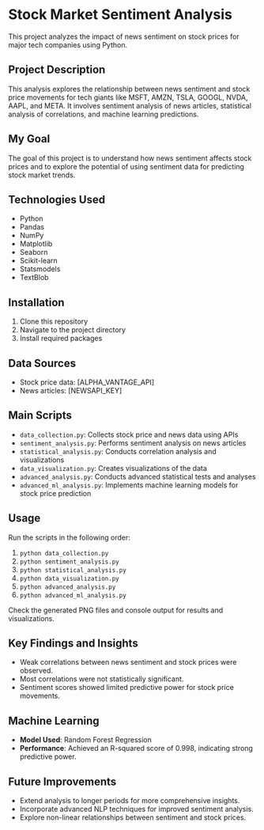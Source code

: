 # Stock Market Sentiment Analysis

This project analyzes the impact of news sentiment on stock prices for major tech companies using Python.

## Project Description

This analysis explores the relationship between news sentiment and stock price movements for tech giants like MSFT, AMZN, TSLA, GOOGL, NVDA, AAPL, and META. It involves sentiment analysis of news articles, statistical analysis of correlations, and machine learning predictions.

## My Goal

The goal of this project is to understand how news sentiment affects stock prices and to explore the potential of using sentiment data for predicting stock market trends.

## Technologies Used

- Python
- Pandas
- NumPy
- Matplotlib
- Seaborn
- Scikit-learn
- Statsmodels
- TextBlob

## Installation

1. Clone this repository
2. Navigate to the project directory
3. Install required packages

## Data Sources

- Stock price data: [ALPHA_VANTAGE_API]
- News articles: [NEWSAPI_KEY]

## Main Scripts

- `data_collection.py`: Collects stock price and news data using APIs
- `sentiment_analysis.py`: Performs sentiment analysis on news articles
- `statistical_analysis.py`: Conducts correlation analysis and visualizations
- `data_visualization.py`: Creates visualizations of the data
- `advanced_analysis.py`: Conducts advanced statistical tests and analyses
- `advanced_ml_analysis.py`: Implements machine learning models for stock price prediction

## Usage

Run the scripts in the following order:

1. `python data_collection.py`
2. `python sentiment_analysis.py`
3. `python statistical_analysis.py`
4. `python data_visualization.py`
5. `python advanced_analysis.py`
6. `python advanced_ml_analysis.py`

Check the generated PNG files and console output for results and visualizations.

## Key Findings and Insights

- Weak correlations between news sentiment and stock prices were observed.
- Most correlations were not statistically significant.
- Sentiment scores showed limited predictive power for stock price movements.

## Machine Learning

- **Model Used**: Random Forest Regression
- **Performance**: Achieved an R-squared score of 0.998, indicating strong predictive power.

## Future Improvements

- Extend analysis to longer periods for more comprehensive insights.
- Incorporate advanced NLP techniques for improved sentiment analysis.
- Explore non-linear relationships between sentiment and stock prices.
